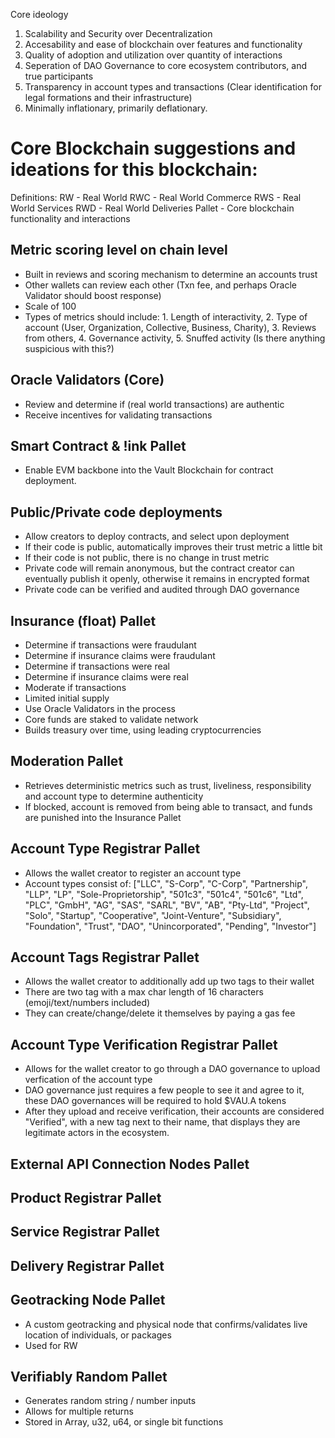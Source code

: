 
Core ideology

1. Scalability and Security over Decentralization
2. Accesability and ease of blockchain over features and functionality
3. Quality of adoption and utilization over quantity of interactions
4. Seperation of DAO Governance to core ecosystem contributors, and true participants
5. Transparency in account types and transactions (Clear identification for legal formations and their infrastructure)
6. Minimally inflationary, primarily deflationary.

# Core Blockchain suggestions and ideations for this blockchain:


Definitions:
RW - Real World
RWC - Real World Commerce
RWS - Real World Services
RWD - Real World Deliveries
Pallet - Core blockchain functionality and interactions

## Metric scoring level on chain level
- Built in reviews and scoring mechanism to determine an accounts trust
- Other wallets can review each other (Txn fee, and perhaps Oracle Validator should boost response)
- Scale of 100
- Types of metrics should include: 1. Length of interactivity, 2. Type of account (User, Organization, Collective, Business, Charity), 3. Reviews from others, 4. Governance activity, 5. Snuffed activity (Is there anything suspicious with this?)

## Oracle Validators (Core)
- Review and determine if (real world transactions) are authentic
- Receive incentives for validating transactions

## Smart Contract & !ink Pallet
- Enable EVM backbone into the Vault Blockchain for contract deployment.

## Public/Private code deployments
- Allow creators to deploy contracts, and select upon deployment
- If their code is public, automatically improves their trust metric a little bit
- If their code is not public, there is no change in trust metric
- Private code will remain anonymous, but the contract creator can eventually publish it openly, otherwise it remains in encrypted format
- Private code can be verified and audited through DAO governance

## Insurance (float) Pallet
- Determine if transactions were fraudulant
- Determine if insurance claims were fraudulant
- Determine if transactions were real
- Determine if insurance claims were real
- Moderate if transactions
- Limited initial supply
- Use Oracle Validators in the process
- Core funds are staked to validate network
- Builds treasury over time, using leading cryptocurrencies

## Moderation Pallet
- Retrieves deterministic metrics such as trust, liveliness, responsibility and account type to determine authenticity
- If blocked, account is removed from being able to transact, and funds are punished into the Insurance Pallet

## Account Type Registrar Pallet
- Allows the wallet creator to register an account type
- Account types consist of:
["LLC", "S-Corp", "C-Corp", "Partnership", "LLP", "LP", "Sole-Proprietorship", "501c3", "501c4", "501c6", "Ltd", "PLC", "GmbH", "AG", "SAS", "SARL", "BV", "AB", "Pty-Ltd", "Project", "Solo", "Startup", "Cooperative", "Joint-Venture", "Subsidiary", "Foundation", "Trust", "DAO", "Unincorporated", "Pending", "Investor"]

## Account Tags Registrar Pallet
- Allows the wallet creator to additionally add up two tags to their wallet
- There are two tag with a max char length of 16 characters (emoji/text/numbers included)
- They can create/change/delete it themselves by paying a gas fee

## Account Type Verification Registrar Pallet
- Allows for the wallet creator to go through a DAO governance to upload verfication of the account type
- DAO governance just requires a few people to see it and agree to it, these DAO governances will be required to hold $VAU.A tokens
- After they upload and receive verification, their accounts are considered "Verified", with a new tag next to their name, that displays they are legitimate actors in the ecosystem.

## External API Connection Nodes Pallet

## Product Registrar Pallet

## Service Registrar Pallet

## Delivery Registrar Pallet

## Geotracking Node Pallet
- A custom geotracking and physical node that confirms/validates live location of individuals, or packages
- Used for RW

## Verifiably Random Pallet
- Generates random string / number inputs
- Allows for multiple returns
- Stored in Array, u32, u64, or single bit functions
